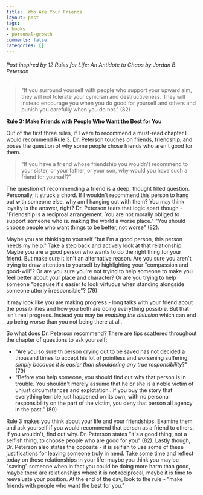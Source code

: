 ```yaml
---
title:  Who Are Your Friends
layout: post
tags:
- books
- personal-growth
comments: false
categories: []
---
```

###### Post inspired by _12 Rules for Life: An Antidote to Chaos_ by Jordan B. Peterson

> "If you surround yourself with people who support your upward aim, they will not tolerate your cynicism and destructiveness. They will instead encourage you when you do good for yourself and others and punish you carefully when you do not." (82)

**Rule 3: Make Friends with People Who Want the Best for You**

Out of the first three rules, if I were to recommend a must-read chapter I would recommend Rule 3. Dr. Peterson touches on friends, friendship, and poses the question of why some people chose friends who aren't good for them. 

> "If you have a friend whose friendship you wouldn't recommend to your sister, or your father, or your son, why would you have such a friend for yourself?"

The question of recommending a friend is a deep, thought filled question. Personally, it struck a chord. If I wouldn't recommend this person to hang out with someone else, why am I hanging out with them? You may think loyalty is the answer, right? Dr. Peterson tears that logic apart though - "Friendship is a reciproal arrangement. You are not morally obliged to support someone who is. making the world a worse place." "You should choose people who want things to be better, not worse" (82).

Maybe you are thinking to yourself "but I'm a good person, this person needs my help." Take a step back and actively look at that relationship. Maybe you are a good person who wants to do the right thing for your friend. But make sure it isn't an alternative reason. Are you sure you aren't trying to draw attention to yourself by highlighting your "compassion and good-will"? Or are you sure you're not trying to help someone to make you feel better about your place and character? Or are you trying to help someone "because it's easier to look virtuous when standing alongside someone utterly irresponsible"? (79)

It may look like you are making progress - long talks with your friend about the possibilities and how you both are doing everything possible. But that isn't real progress. Instead you may be *enabling the delusion* which can end up being worse than you not being there at all. 

So what does Dr. Peterson recommend? There are tips scattered throughout the chapter of questions to ask yourself:

- "Are you so sure th person crying out to be saved has not decided a thousand times to accept his lot of pointless and worsening suffering, *simply because it is easier than shouldering any true responsibility*?" (79)
- "Before you help someone, you should find out why that person is in trouble. You shouldn't merely assume that he or she is a noble victim of unjust circumstances and explotation...if you buy the story that everything terrible just happened on its own, with no personal responsibility on the part of the victim, you deny that person all agency in the past." (80)

Rule 3 makes you think about your life and your friendships. Examine them and ask yourself if you would recommend that person as a friend to others. If you wouldn't, find out why. Dr. Peterson states "it's a good thing, not a selfish thing, to choose people who are good for you" (82). Lastly though, Dr. Peterson also states the opposite - it is selfish to use some of these justifications for leaving someone truly in need. Take some time and reflect today on those relationships in your life: maybe you think you may be "saving" someone when in fact you could be doing more harm than good, maybe there are relationships where it is not reciprocal, maybe it is time to reevaluate your position. At the end of the day, look to the rule - "make friends with people who want the best for you."